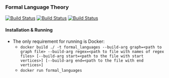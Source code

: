 ### Formal Language Theory

[![Build Status](https://travis-ci.com/Duletov/formal_languages.svg?branch=master)](https://travis-ci.com/Duletov/formal_languages)
[![Build Status](https://travis-ci.com/Duletov/formal_languages.svg?branch=Task01)](https://travis-ci.com/Duletov/formal_languages)
[![Build Status](https://travis-ci.com/Duletov/formal_languages.svg?branch=Task02)](https://travis-ci.com/Duletov/formal_languages)

#### Installation & Running

 - The only requirement for running is Docker:
   - `docker build ./ -t formal_languages --build-arg graph=<path to graph file> --build-arg regex=<path to file with names of regex files> [--build-arg start=<path to the file with start vertices>] [--build-arg end=<path to the file with end vertices>]`
   - `docker run formal_languages`